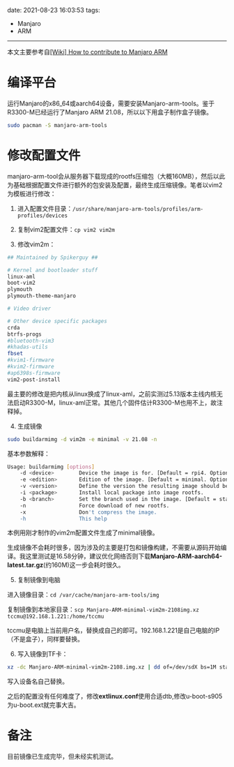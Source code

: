 date: 2021-08-23 16:03:53
tags:
- Manjaro
- ARM
---
本文主要参考自[[Wiki] How to contribute to Manjaro ARM](https://forum.manjaro.org/t/wiki-how-to-contribute-to-manjaro-arm/35461)

# 编译平台
运行Manjaro的x86_64或aarch64设备，需要安装Manjaro-arm-tools。鉴于R3300-M已经运行了Manjaro ARM 21.08，所以以下用盒子制作盒子镜像。
``` bash
sudo pacman -S manjaro-arm-tools
```
# 修改配置文件
manjaro-arm-tool会从服务器下载现成的rootfs压缩包（大概160MB），然后以此为基础根据配置文件进行额外的包安装及配置，最终生成压缩镜像。笔者以vim2为模板进行修改：

1. 进入配置文件目录：`/usr/share/manjaro-arm-tools/profiles/arm-profiles/devices`

2. 复制vim2配置文件：`cp vim2 vim2m`

3. 修改vim2m：

``` bash
## Maintained by Spikerguy ##

# Kernel and bootloader stuff
linux-aml
boot-vim2
plymouth
plymouth-theme-manjaro

# Video driver

# Other device specific packages
crda
btrfs-progs
#bluetooth-vim3
#khadas-utils
fbset
#kvim1-firmware
#kvim2-firmware
#ap6398s-firmware
vim2-post-install
```
最主要的修改是把内核从linux换成了linux-aml，之前实测过5.13版本主线内核无法启动R3300-M，linux-aml正常。其他几个固件估计R3300-M也用不上，故注释掉。

4. 生成镜像

``` bash
sudo buildarmimg -d vim2m -e minimal -v 21.08 -n
```
基本参数解释：
``` bash
Usage: buildarmimg [options]
    -d <device>        Device the image is for. [Default = rpi4. Options = oc2, on2, on2-plus, pbpro, pine64, pine64-lts, pinebook, pinephone, pinetab, rock64, rockpi4, rockpro64, rpi3, rpi4, vim1, vim2, vim3]
    -e <edition>       Edition of the image. [Default = minimal. Options = cubocore, gnome, i3, kde-plasma, lxqt, mate, minimal, plasma-mobile, server, wayfire, xfce]
    -v <version>       Define the version the resulting image should be named. [Default is current YY.MM]
    -i <package>       Install local package into image rootfs.
    -b <branch>        Set the branch used in the image. [Default = stable. Options = stable, testing or unstable]
    -n                 Force download of new rootfs.
    -x                 Don't compress the image.
    -h                 This help
```
本例用刚才制作的vim2m配置文件生成了minimal镜像。

生成镜像不会耗时很多，因为涉及的主要是打包和镜像构建，不需要从源码开始编译。我这里测试是16.58分钟，建议优化网络否则下载**Manjaro-ARM-aarch64-latest.tar.gz**(约160M)这一步会耗时很久。

5. 复制镜像到电脑

进入镜像目录：`cd /var/cache/manjaro-arm-tools/img`

复制镜像到本地家目录：`scp Manjaro-ARM-minimal-vim2m-2108img.xz tccmu@192.168.1.221:/home/tccmu`

tccmu是电脑上当前用户名，替换成自己的即可。192.168.1.221是自己电脑的IP（不是盒子），同样要替换。

6. 写入镜像到TF卡：
``` bash
xz -dc Manjaro-ARM-minimal-vim2m-2108.img.xz | dd of=/dev/sdX bs=1M status=progress conv=fsync
```
写入设备名自己替换。

之后的配置没有任何难度了，修改**extlinux.conf**使用合适dtb,修改u-boot-s905为u-boot.ext就完事大吉。

# 备注
目前镜像已生成完毕，但未经实机测试。

